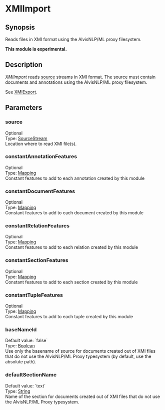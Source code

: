 <h1 class="module">XMIImport</h1>

## Synopsis

Reads files in XMI format using the AlvisNLP/ML proxy filesystem.

**This module is experimental.**

## Description

*XMIImport* reads <a href="#source" class="param">source</a> streams in XMI format. The source must contain documents and annotations using the AlvisNLP/ML proxy filesystem.

See <a href="../module/XMIExport" class="module">XMIExport</a>.

## Parameters

<a name="source">

### source

<div class="param-level param-level-optional">Optional
</div>
<div class="param-type">Type: <a href="../converter/fr.inra.maiage.bibliome.util.streams.SourceStream" class="converter">SourceStream</a>
</div>
Location where to read XMI file(s).

<a name="constantAnnotationFeatures">

### constantAnnotationFeatures

<div class="param-level param-level-optional">Optional
</div>
<div class="param-type">Type: <a href="../converter/fr.inra.maiage.bibliome.alvisnlp.core.module.types.Mapping" class="converter">Mapping</a>
</div>
Constant features to add to each annotation created by this module

<a name="constantDocumentFeatures">

### constantDocumentFeatures

<div class="param-level param-level-optional">Optional
</div>
<div class="param-type">Type: <a href="../converter/fr.inra.maiage.bibliome.alvisnlp.core.module.types.Mapping" class="converter">Mapping</a>
</div>
Constant features to add to each document created by this module

<a name="constantRelationFeatures">

### constantRelationFeatures

<div class="param-level param-level-optional">Optional
</div>
<div class="param-type">Type: <a href="../converter/fr.inra.maiage.bibliome.alvisnlp.core.module.types.Mapping" class="converter">Mapping</a>
</div>
Constant features to add to each relation created by this module

<a name="constantSectionFeatures">

### constantSectionFeatures

<div class="param-level param-level-optional">Optional
</div>
<div class="param-type">Type: <a href="../converter/fr.inra.maiage.bibliome.alvisnlp.core.module.types.Mapping" class="converter">Mapping</a>
</div>
Constant features to add to each section created by this module

<a name="constantTupleFeatures">

### constantTupleFeatures

<div class="param-level param-level-optional">Optional
</div>
<div class="param-type">Type: <a href="../converter/fr.inra.maiage.bibliome.alvisnlp.core.module.types.Mapping" class="converter">Mapping</a>
</div>
Constant features to add to each tuple created by this module

<a name="baseNameId">

### baseNameId

<div class="param-level param-level-default-value">Default value: `false`
</div>
<div class="param-type">Type: <a href="../converter/java.lang.Boolean" class="converter">Boolean</a>
</div>
Use only the basename of source for documents created out of XMI files that do not use the AlvisNLP/ML Proxy typesystem (by default, use the absolute path).

<a name="defaultSectionName">

### defaultSectionName

<div class="param-level param-level-default-value">Default value: `text`
</div>
<div class="param-type">Type: <a href="../converter/java.lang.String" class="converter">String</a>
</div>
Name of the section for documents created out of XMI files that do not use the AlvisNLP/ML Proxy typesystem.

